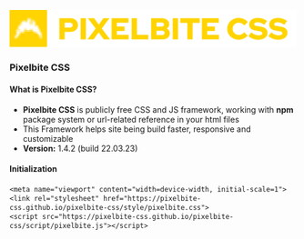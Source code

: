 ![img](https://raw.githubusercontent.com/Pixelbite-CSS/.github/main/banner-yellow.png)
### Pixelbite CSS
#### What is Pixelbite CSS?
- **Pixelbite CSS** is publicly free CSS and JS framework, working with **npm** package system or url-related reference in your html files
- This Framework helps site being build faster, responsive and customizable
- **Version:** 1.4.2 (build 22.03.23)

#### Initialization
```
<meta name="viewport" content="width=device-width, initial-scale=1">
<link rel="stylesheet" href="https://pixelbite-css.github.io/pixelbite-css/style/pixelbite.css">
<script src="https://pixelbite-css.github.io/pixelbite-css/script/pixelbite.js"></script>
```
